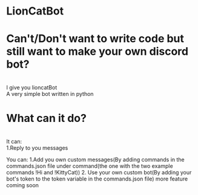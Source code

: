 # LionCatBot

# Can't/Don't want to write code but still want to make your own discord bot?
<br>I give you lioncatBot</br>
A very simple bot written in python

# What can it do?
<br>It can:</br>
1.Reply to you messages

You can:
1.Add you own custom messages(By adding commands in the commands.json file under command(the one with the two example commands !Hi and !KittyCat))
2. Use your own custom bot(By adding your bot's token to the token variable in the commands.json file)
more feature coming soon
